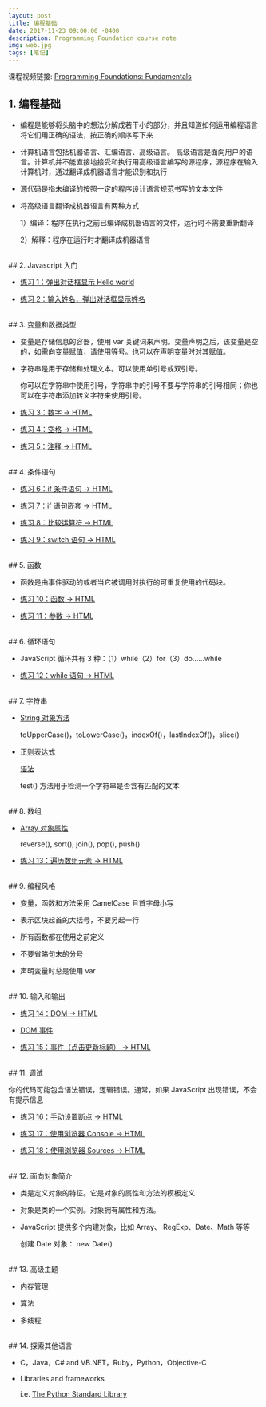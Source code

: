 ```yaml
---
layout: post
title: 编程基础
date: 2017-11-23 09:00:00 -0400
description: Programming Foundation course note
img: web.jpg
tags: [笔记]
---
```


课程视频链接: <a href="https://www.linkedin.com/learning/programming-foundations-fundamentals" target="_blank">Programming Foundations: Fundamentals</a>


## 1. 编程基础

-  编程是能够将头脑中的想法分解成若干小的部分，并且知道如何运用编程语言将它们用正确的语法，按正确的顺序写下来
  
-  计算机语言包括机器语言、汇编语言、高级语言。
  高级语言是面向用户的语言。计算机并不能直接地接受和执行用高级语言编写的源程序，源程序在输入计算机时，通过翻译成机器语言才能识别和执行

- 源代码是指未编译的按照一定的程序设计语言规范书写的文本文件 

- 将高级语言翻译成机器语言有两种方式
  
  1）编译：程序在执行之前已编译成机器语言的文件，运行时不需要重新翻译

  2）解释：程序在运行时才翻译成机器语言
  
  
<br>
## 2. Javascript 入门

- <a class="project" href="{{ site.url }}{{ site.baseurl }}/course/Ex_Files_FoP_Fun/ch02/First/container.html" target="_blank">练习 1：弹出对话框显示 Hello world</a>


- <a class="project" href="{{ site.url }}{{ site.baseurl }}/course/Ex_Files_FoP_Fun/ch02/Input/container.html" target="_blank">练习 2：输入姓名，弹出对话框显示姓名</a>
  


<br>
## 3. 变量和数据类型

- 变量是存储信息的容器，使用 var 关键词来声明。变量声明之后，该变量是空的，如需向变量赋值，请使用等号。也可以在声明变量时对其赋值。

- 字符串是用于存储和处理文本。可以使用单引号或双引号。
  
  你可以在字符串中使用引号，字符串中的引号不要与字符串的引号相同；你也可以在字符串添加转义字符来使用引号。


- <a class="project" href="{{ site.url }}{{ site.baseurl }}/course/Ex_Files_FoP_Fun/ch03/Numbers/script.js" target="_blank">练习 3：数字</a><a href="{{ site.url }}{{ site.baseurl }}/course/Ex_Files_FoP_Fun/ch03/Numbers/container.html" target="_blank"> -> HTML</a>


- <a class="project" href="{{ site.url }}{{ site.baseurl }}/course/Ex_Files_FoP_Fun/ch03/Whitespace/script.js" target="_blank">练习 4：空格</a><a href="{{ site.url }}{{ site.baseurl }}/course/Ex_Files_FoP_Fun/ch03/Whitespace/container.html" target="_blank"> -> HTML</a>


- <a class="project" href="{{ site.url }}{{ site.baseurl }}/course/Ex_Files_FoP_Fun/ch03/Comments/script.js" target="_blank">练习 5：注释</a><a href="{{ site.url }}{{ site.baseurl }}/course/Ex_Files_FoP_Fun/ch03/Comments/container.html" target="_blank"> -> HTML</a>



<br>
## 4. 条件语句

- <a class="project" href="{{ site.url }}{{ site.baseurl }}/course/Ex_Files_FoP_Fun/ch04/if-statement/script.js" target="_blank">练习 6：if 条件语句</a><a href="{{ site.url }}{{ site.baseurl }}/course/Ex_Files_FoP_Fun/ch04/if-statement/container.html" target="_blank"> -> HTML</a>

- <a class="project" href="{{ site.url }}{{ site.baseurl }}/course/Ex_Files_FoP_Fun/ch04/complex-conditions/script.js" target="_blank">练习 7：if 语句嵌套</a><a href="{{ site.url }}{{ site.baseurl }}/course/Ex_Files_FoP_Fun/ch04/complex-conditions/container.html" target="_blank"> -> HTML</a>

- <a class="project" href="{{ site.url }}{{ site.baseurl }}/course/Ex_Files_FoP_Fun/ch04/comparison-operators/script.js" target="_blank">练习 8：比较运算符</a><a href="{{ site.url }}{{ site.baseurl }}/course/Ex_Files_FoP_Fun/ch04/comparison-operators/container.html" target="_blank"> -> HTML</a>

- <a class="project" href="{{ site.url }}{{ site.baseurl }}/course/Ex_Files_FoP_Fun/ch04/switch-statement/script.js" target="_blank">练习 9：switch 语句</a><a href="{{ site.url }}{{ site.baseurl }}/course/Ex_Files_FoP_Fun/ch04/switch-statement/container.html" target="_blank"> -> HTML</a>



<br>
## 5. 函数

- 函数是由事件驱动的或者当它被调用时执行的可重复使用的代码块。

- <a class="project" href="{{ site.url }}{{ site.baseurl }}/course/Ex_Files_FoP_Fun/ch05/creating-functions/script.js" target="_blank">练习 10：函数</a><a href="{{ site.url }}{{ site.baseurl }}/course/Ex_Files_FoP_Fun/ch05/creating-functions/container.html" target="_blank"> -> HTML</a>


- <a class="project" href="{{ site.url }}{{ site.baseurl }}/course/Ex_Files_FoP_Fun/ch05/parameters/script.js" target="_blank">练习 11：参数</a><a href="{{ site.url }}{{ site.baseurl }}/course/Ex_Files_FoP_Fun/ch05/parameters/container.html" target="_blank"> -> HTML</a>



<br>
## 6. 循环语句

- JavaScript 循环共有 3 种：（1）while（2）for（3）do……while

- <a class="project" href="{{ site.url }}{{ site.baseurl }}/course/Ex_Files_FoP_Fun/ch06/while-loop/script.js" target="_blank">练习 12：while 语句</a><a href="{{ site.url }}{{ site.baseurl }}/course/Ex_Files_FoP_Fun/ch06/while-loop/container.html" target="_blank"> -> HTML</a>



<br>
## 7. 字符串


- <a href="http://www.runoob.com/jsref/jsref-obj-string.html" target="_blank">String 对象方法</a>

  toUpperCase()，toLowerCase()，indexOf()，lastIndexOf()，slice()

- <a href="http://www.runoob.com/js/js-regexp.html" target="_blank">正则表达式</a>

  <a href="http://www.runoob.com/regexp/regexp-syntax.html" target="_blank">语法</a>

  test() 方法用于检测一个字符串是否含有匹配的文本



<br>
## 8. 数组

- <a href="http://www.runoob.com/jsref/jsref-obj-array.html" target="_blank">Array 对象属性</a>

  reverse(), sort(), join(), pop(), push()

- <a class="project" href="{{ site.url }}{{ site.baseurl }}/course/Ex_Files_FoP_Fun/ch08/array-iteration/script.js" target="_blank">练习 13：遍历数组元素</a><a href="{{ site.url }}{{ site.baseurl }}/course/Ex_Files_FoP_Fun/ch08/array-iteration/container.html" target="_blank"> -> HTML</a>



<br>
## 9. 编程风格


- 变量，函数和方法采用 CamelCase 且首字母小写

- 表示区块起首的大括号，不要另起一行

- 所有函数都在使用之前定义

- 不要省略句末的分号

- 声明变量时总是使用 var



<br>
## 10. 输入和输出

- <a class="project" href="{{ site.url }}{{ site.baseurl }}/course/Ex_Files_FoP_Fun/ch10/DOM-example/script.js" target="_blank">练习 14：DOM</a><a href="{{ site.url }}{{ site.baseurl }}/course/Ex_Files_FoP_Fun/ch10/DOM-example/container.html" target="_blank"> -> HTML</a>

- <a href="http://www.runoob.com/jsref/dom-obj-event.html" target="_blank">DOM 事件</a>


- <a class="project" href="{{ site.url }}{{ site.baseurl }}/course/Ex_Files_FoP_Fun/ch10/event-example/script.js" target="_blank">练习 15：事件（点击更新标题）</a><a href="{{ site.url }}{{ site.baseurl }}/course/Ex_Files_FoP_Fun/ch10/event-example/container.html" target="_blank"> -> HTML</a>



<br>
## 11. 调试

你的代码可能包含语法错误，逻辑错误。通常，如果 JavaScript 出现错误，不会有提示信息

- <a class="project" href="{{ site.url }}{{ site.baseurl }}/course/Ex_Files_FoP_Fun/ch11/tracing-example/script.js" target="_blank">练习 16：手动设置断点</a><a href="{{ site.url }}{{ site.baseurl }}/course/Ex_Files_FoP_Fun/ch11/tracing-example/container.html" target="_blank"> -> HTML</a>

- <a class="project" href="{{ site.url }}{{ site.baseurl }}/course/Ex_Files_FoP_Fun/ch11/error-message-example/script.js" target="_blank">练习 17：使用浏览器 Console</a><a href="{{ site.url }}{{ site.baseurl }}/course/Ex_Files_FoP_Fun/ch11/error-message-example/container.html" target="_blank"> -> HTML</a>

- <a class="project" href="{{ site.url }}{{ site.baseurl }}/course/Ex_Files_FoP_Fun/ch11/debugger-example/script.js" target="_blank">练习 18：使用浏览器 Sources</a><a href="{{ site.url }}{{ site.baseurl }}/course/Ex_Files_FoP_Fun/ch11/debugger-example/container.html" target="_blank"> -> HTML</a>



<br>
## 12. 面向对象简介

- 类是定义对象的特征。它是对象的属性和方法的模板定义

- 对象是类的一个实例。对象拥有属性和方法。


- JavaScript 提供多个内建对象，比如 Array、 RegExp、Date、Math 等等

  创建 Date 对象： new Date()
  
  
  
<br>
## 13. 高级主题

- 内存管理

- 算法

- 多线程



<br>
## 14. 探索其他语言


- C，Java，C# and VB.NET，Ruby，Python，Objective-C

- Libraries and frameworks

  i.e. [The Python Standard Library](https://docs.python.org/3/library/index.html)